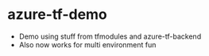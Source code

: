# azure-tf-demo
* Demo using stuff from tfmodules and azure-tf-backend
* Also now works for multi environment fun
